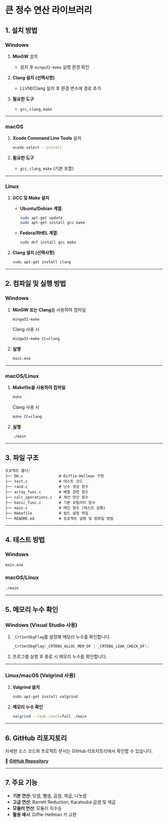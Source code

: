 
# **큰 정수 연산 라이브러리**

## **1. 설치 방법**

### **Windows**
1. **MinGW** 설치  
   - 설치 후 `mingw32-make` 실행 환경 확인

2. **Clang 설치 (선택사항)**  
   - LLVM/Clang 설치 후 환경 변수에 경로 추가  

3. **필요한 도구**  
   - `gcc`, `clang`, `make`

---

### **macOS**
1. **Xcode Command Line Tools** 설치  
   ```bash
   xcode-select --install
   ```

2. **필요한 도구**  
   - `gcc`, `clang`, `make` (기본 포함)

---

### **Linux**
1. **GCC 및 Make 설치**  

   - **Ubuntu/Debian 계열**:  
     ```bash
     sudo apt-get update
     sudo apt-get install gcc make
     ```  
   - **Fedora/RHEL 계열**:  
     ```bash
     sudo dnf install gcc make
     ```

2. **Clang 설치 (선택사항)**  
   ```bash
   sudo apt-get install clang
   ```

---

## **2. 컴파일 및 실행 방법**

### **Windows**
1. **MinGW 또는 Clang**을 사용하여 컴파일
   ```bash
   mingw32-make
   ```
   Clang 사용 시
   ```bash
   mingw32-make CC=clang
   ```
2. **실행**  
   ```bash
   main.exe
   ```

---

### **macOS/Linux**
1. **Makefile을 사용하여 컴파일**  
   ```bash
   make
   ```
   Clang 사용 시
   ```bash
   make CC=clang
   ```

2. **실행**  
   ```bash
   ./main
   ```

---

## **3. 파일 구조**

```plaintext
프로젝트 폴더/
├── DH.c                # Diffie-Hellman 구현
├── test.c              # 테스트 코드
├── rand.c              # 난수 생성 함수
├── array_func.c        # 배열 관련 함수
├── calc_operations.c   # 계산 연산 함수
├── basic_func.c        # 기본 유틸리티 함수
├── main.c              # 메인 함수 (테스트 실행)
├── Makefile            # 빌드 설정 파일
└── README.md           # 프로젝트 설명 및 컴파일 방법
```

---

## **4. 테스트 방법**

### **Windows**  
```bash
main.exe
```

### **macOS/Linux**  
```bash
./main
```

---

## **5. 메모리 누수 확인**

### **Windows (Visual Studio 사용)**  
1. `_CrtSetDbgFlag`를 설정해 메모리 누수를 확인합니다.  
   ```c
   _CrtSetDbgFlag(_CRTDBG_ALLOC_MEM_DF | _CRTDBG_LEAK_CHECK_DF);
   ```

2. 프로그램 실행 후 종료 시 메모리 누수를 확인합니다.

---

### **Linux/macOS (Valgrind 사용)**  
1. **Valgrind 설치**  
   ```bash
   sudo apt-get install valgrind
   ```

2. **메모리 누수 확인**  
   ```bash
   valgrind --leak-check=full ./main
   ```

---

## **6. GitHub 리포지토리**

자세한 소스 코드와 프로젝트 문서는 GitHub 리포지토리에서 확인할 수 있습니다.  

🔗 **[GitHub Repository](https://github.com/CosmosChungYeon/Evidence1)**  

---

## **7. 주요 기능**

- **기본 연산**: 덧셈, 뺄셈, 곱셈, 제곱, 나눗셈  
- **고급 연산**: Barrett Reduction, Karatsuba 곱셈 및 제곱  
- **모듈러 연산**: 모듈러 지수승  
- **활용 예시**: Diffie-Hellman 키 교환  